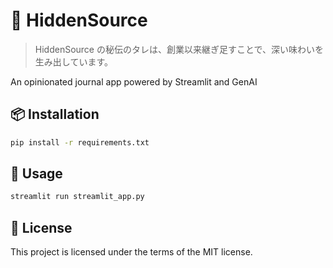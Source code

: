 # 🧪 HiddenSource

> HiddenSource の秘伝のタレは、創業以来継ぎ足すことで、深い味わいを生み出しています。

An opinionated journal app powered by Streamlit and GenAI

## 📦 Installation

```sh
pip install -r requirements.txt
```

## 🚀 Usage

```sh
streamlit run streamlit_app.py
```

## 📝 License

This project is licensed under the terms of the MIT license.
